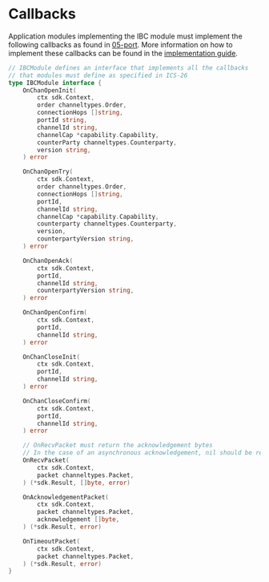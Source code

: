 <!--
order: 5
-->

# Callbacks

Application modules implementing the IBC module must implement the following callbacks as found in [05-port](../05-port/types/module.go).
More information on how to implement these callbacks can be found in the [implementation guide](../../../../docs/ibc/custom.md).

```go
// IBCModule defines an interface that implements all the callbacks
// that modules must define as specified in ICS-26
type IBCModule interface {
	OnChanOpenInit(
		ctx sdk.Context,
		order channeltypes.Order,
		connectionHops []string,
		portId string,
		channelId string,
		channelCap *capability.Capability,
		counterParty channeltypes.Counterparty,
		version string,
	) error

	OnChanOpenTry(
		ctx sdk.Context,
		order channeltypes.Order,
		connectionHops []string,
		portId,
		channelId string,
		channelCap *capability.Capability,
		counterparty channeltypes.Counterparty,
		version,
		counterpartyVersion string,
	) error

	OnChanOpenAck(
		ctx sdk.Context,
		portId,
		channelId string,
		counterpartyVersion string,
	) error

	OnChanOpenConfirm(
		ctx sdk.Context,
		portId,
		channelId string,
	) error

	OnChanCloseInit(
		ctx sdk.Context,
		portId,
		channelId string,
	) error

	OnChanCloseConfirm(
		ctx sdk.Context,
		portId,
		channelId string,
	) error

	// OnRecvPacket must return the acknowledgement bytes
    // In the case of an asynchronous acknowledgement, nil should be returned.
	OnRecvPacket(
		ctx sdk.Context,
		packet channeltypes.Packet,
	) (*sdk.Result, []byte, error)

	OnAcknowledgementPacket(
		ctx sdk.Context,
		packet channeltypes.Packet,
		acknowledgement []byte,
	) (*sdk.Result, error)

	OnTimeoutPacket(
		ctx sdk.Context,
		packet channeltypes.Packet,
	) (*sdk.Result, error)
}
```
